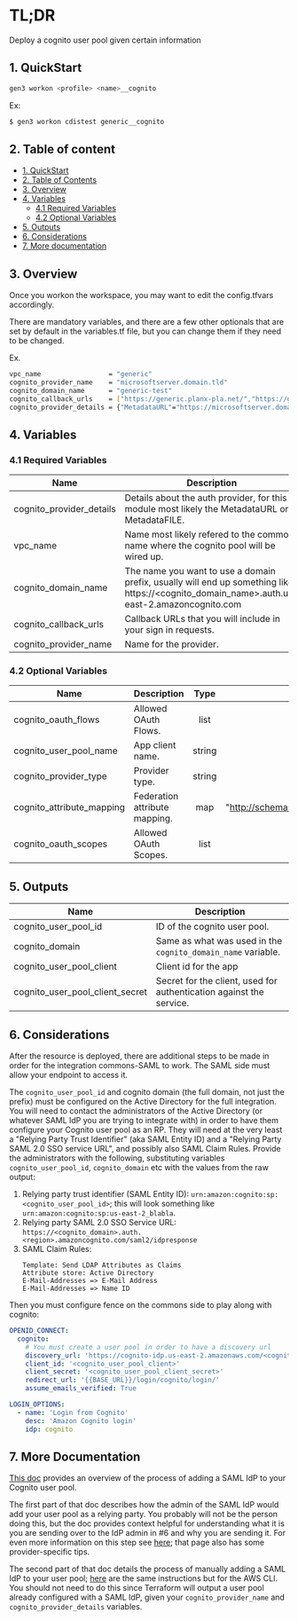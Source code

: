 # TL;DR

Deploy a cognito user pool given certain information


## 1. QuickStart

```bash
gen3 workon <profile> <name>__cognito
```

Ex:

```bash
$ gen3 workon cdistest generic__cognito
```

## 2. Table of content

- [1. QuickStart](#1-quickstart)
- [2. Table of Contents](#2-table-of-contents)
- [3. Overview](#3-overview)
- [4. Variables](#4-variables)
  - [4.1 Required Variables](#41-required-variables)
  - [4.2 Optional Variables](#42-optional-variables)
- [5. Outputs](#5-outputs)
- [6. Considerations](#6-considerations)
- [7. More documentation](#7-more-documentation)



## 3. Overview

Once you workon the workspace, you may want to edit the config.tfvars accordingly.

There are mandatory variables, and there are a few other optionals that are set by default in the variables.tf file, but you can change them if they need to be changed.

Ex.
```bash
vpc_name                 = "generic"
cognito_provider_name    = "microsoftserver.domain.tld"
cognito_domain_name      = "generic-test"
cognito_callback_urls    = ["https://generic.planx-pla.net/","https://generic.planx-pla.net/login/cognito/login/","https://generic.planx-pla.net/user/login/cognito/login/"]
cognito_provider_details = {"MetadataURL"="https://microsoftserver.domain.tld/federationmetadata/2007-06/federationmetadata.xml"}
```

## 4. Variables

### 4.1 Required Variables

| Name | Description | Type | Default |
|------|-------------|:----:|:-----:|
| cognito_provider_details | Details about the auth provider, for this module most likely the MetadataURL or MetadataFILE. | map | {} |
| vpc_name | Name most likely refered to the commons name where the cognito pool will be wired up. | string | |
| cognito_domain_name | The name you want to use a domain prefix, usually will end up something like: https://\<cognito_domain_name\>.auth.us-east-2.amazoncognito.com | string | |
| cognito_callback_urls | Callback URLs that you will include in your sign in requests. | list | |
| cognito_provider_name | Name for the provider. | string | |


### 4.2 Optional Variables

| Name | Description | Type | Default |
|------|-------------|:----:|:-----:|
| cognito_oauth_flows | Allowed OAuth Flows. | list | ["code", "implicit"] |
| cognito_user_pool_name | App client name. | string | "fence" |
| cognito_provider_type | Provider type. | string | "SAML" |
| cognito_attribute_mapping | Federation attribute mapping. | map | { "email" = "http://schemas.xmlsoap.org/ws/2005/05/identity/claims/emailaddress" } |
| cognito_oauth_scopes | Allowed OAuth Scopes. | list | ["email", "openid"] |


## 5. Outputs

| Name | Description | 
|------|-------------|
| cognito_user_pool_id | ID of the cognito user pool. |
| cognito_domain | Same as what was used in the `cognito_domain_name` variable. |
| cognito_user_pool_client | Client id for the app |
| cognito_user_pool_client_secret | Secret for the client, used for authentication against the service. |


## 6. Considerations

After the resource is deployed, there are additional steps to be made in order for the integration commons-SAML to work. The SAML side must allow your endpoint to access it.

The `cognito_user_pool_id` and cognito domain (the full domain, not just the prefix) must be configured on the Active Directory for the full integration. You will need to contact the administrators of the Active Directory (or whatever SAML IdP you are trying to integrate with) in order to have them configure your Cognito user pool as an RP. They will need at the very least a "Relying Party Trust Identifier" (aka SAML Entity ID) and a "Relying Party SAML 2.0 SSO service URL", and possibly also SAML Claim Rules. Provide the administrators with the following, substituting variables `cognito_user_pool_id`, `cognito_domain` etc with the values from the raw output:

1. Relying party trust identifier (SAML Entity ID): `urn:amazon:cognito:sp:<cognito_user_pool_id>`; this will look something like `urn:amazon:cognito:sp:us-east-2_blabla`.
1. Relying party SAML 2.0 SSO Service URL: `https://<cognito_domain>.auth.<region>.amazoncognito.com/saml2/idpresponse`
1. SAML Claim Rules: 
    ```
    Template: Send LDAP Attributes as Claims
    Attribute store: Active Directory
    E-Mail-Addresses => E-Mail Address
    E-Mail-Addresses => Name ID
    ```


Then you must configure fence on the commons side to play along with cognito:

```yaml
OPENID_CONNECT:
  cognito:
    # You must create a user pool in order to have a discovery url
    discovery_url: 'https://cognito-idp.us-east-2.amazonaws.com/<cognito_user_pool_id>/.well-known/openid-configuration'
    client_id: '<cognito_user_pool_client>'
    client_secret: '<cognito_user_pool_client_secret>'
    redirect_url: '{{BASE_URL}}/login/cognito/login/'
    assume_emails_verified: True

LOGIN_OPTIONS:
  - name: 'Login from Cognito'
    desc: 'Amazon Cognito login'
    idp: cognito
```

## 7. More Documentation

[This doc](https://docs.aws.amazon.com/cognito/latest/developerguide/cognito-user-pools-configuring-federation-with-saml-2-0-idp.html) provides an overview of the process of adding a SAML IdP to your Cognito user pool. 

The first part of that doc describes how the admin of the SAML IdP would add your user pool as a relying party. You probably will not be the person doing this, but the doc provides context helpful for understanding what it is you are sending over to the IdP admin in #6 and why you are sending it. For even more information on this step see [here](https://docs.aws.amazon.com/cognito/latest/developerguide/cognito-user-pools-integrating-3rd-party-saml-providers.html); that page also has some provider-specific tips.

The second part of that doc details the process of manually adding a SAML IdP to your user pool; [here](https://docs.aws.amazon.com/cognito/latest/developerguide/cognito-user-pools-managing-saml-idp-cli-api.html) are the same instructions but for the AWS CLI. You should not need to do this since Terraform will output a user pool already configured with a SAML IdP, given your `cognito_provider_name` and `cognito_provider_details` variables. 
